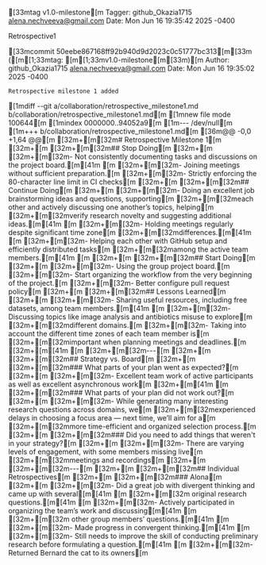 [33mtag v1.0-milestone[m
Tagger: github_Okazia1715 <alena.nechveeva@gmail.com>
Date:   Mon Jun 16 19:35:42 2025 -0400

Retrospective1

[33mcommit 50eebe867168ff92b940d9d2023c0c51777bc313[m[33m ([m[1;33mtag: [m[1;33mv1.0-milestone[m[33m)[m
Author: github_Okazia1715 <alena.nechveeva@gmail.com>
Date:   Mon Jun 16 19:35:02 2025 -0400

    Retrospective milestone 1 added

[1mdiff --git a/collaboration/retrospective_milestone1.md b/collaboration/retrospective_milestone1.md[m
[1mnew file mode 100644[m
[1mindex 0000000..94052a9[m
[1m--- /dev/null[m
[1m+++ b/collaboration/retrospective_milestone1.md[m
[36m@@ -0,0 +1,64 @@[m
[32m+[m[32m# Retrospective Milestone 1[m
[32m+[m
[32m+[m[32m## Stop Doing[m
[32m+[m
[32m+[m[32m- Not consistently documenting tasks and discussions on the project board.[m[41m  [m
[32m+[m[32m- Joining meetings without sufficient preparation.[m
[32m+[m[32m- Strictly enforcing the 80-character line limit in CI checks[m
[32m+[m
[32m+[m[32m## Continue Doing[m
[32m+[m
[32m+[m[32m- Doing an excellent job brainstorming ideas and questions, supporting[m
[32m+[m[32meach other and actively discussing one another’s topics, helping[m
[32m+[m[32mverify research novelty and suggesting additional ideas.[m[41m  [m
[32m+[m[32m- Holding meetings regularly despite significant time zone[m
[32m+[m[32mdifferences.[m[41m  [m
[32m+[m[32m- Helping each other with GitHub setup and efficiently distributed tasks[m
[32m+[m[32mamong the active team members.[m[41m  [m
[32m+[m
[32m+[m[32m## Start Doing[m
[32m+[m
[32m+[m[32m- Using the group project board.[m
[32m+[m[32m- Start organizing the workflow from the very beginning of the project.[m
[32m+[m[32m- Better configure pull request policy[m
[32m+[m
[32m+[m[32m## Lessons Learned[m
[32m+[m
[32m+[m[32m- Sharing useful resources, including free datasets, among team members.[m[41m  [m
[32m+[m[32m- Discussing topics like image analysis and antibiotics misuse to explore[m
[32m+[m[32mdifferent domains.[m
[32m+[m[32m- Taking into account the different time zones of each team member is[m
[32m+[m[32mimportant when planning meetings and deadlines.[m
[32m+[m[41m  [m
[32m+[m[32m---[m
[32m+[m
[32m+[m[32m## Strategy vs. Board[m
[32m+[m
[32m+[m[32m### What parts of your plan went as expected?[m
[32m+[m
[32m+[m[32m- Excellent team work of active participants as well as excellent asynchronous work[m
[32m+[m[41m  [m
[32m+[m[32m### What parts of your plan did not work out?[m
[32m+[m
[32m+[m[32m- While generating many interesting research questions across domains, we[m
[32m+[m[32mexperienced delays in choosing a focus area — next time, we’ll aim for a[m
[32m+[m[32mmore time-efficient and organized selection process.[m
[32m+[m
[32m+[m[32m### Did you need to add things that weren't in your strategy?[m
[32m+[m
[32m+[m[32m- There are varying levels of engagement, with some members missing live[m
[32m+[m[32mmeetings and recordings[m
[32m+[m
[32m+[m[32m---[m
[32m+[m
[32m+[m[32m## Individual Retrospectives[m
[32m+[m
[32m+[m[32m### Alona[m
[32m+[m
[32m+[m[32m- Did a great job with divergent thinking and came up with several[m[41m  [m
[32m+[m[32m  original research questions.[m[41m  [m
[32m+[m[32m- Actively participated in organizing the team’s work and discussing[m[41m  [m
[32m+[m[32m  other group members’ questions.[m[41m  [m
[32m+[m[32m- Made progress in convergent thinking.[m[41m  [m
[32m+[m[32m- Still needs to improve the skill of conducting preliminary research before formulating a question.[m[41m  [m
[32m+[m[32m- Returned Bernard the cat to its owners[m
